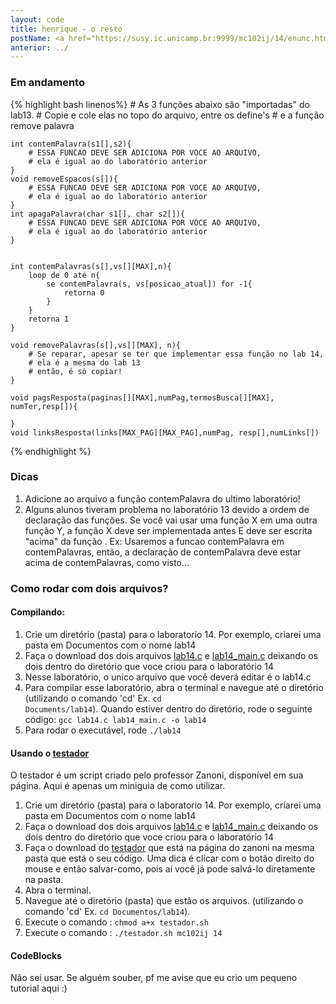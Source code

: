 ```yaml
---
layout: code
title: henrique - o resto
postName: <a href="https://susy.ic.unicamp.br:9999/mc102ij/14/enunc.html">Laboratório 14 - Pesquisas</a>
anterior: ../
---
```


### Em andamento

{% highlight bash linenos%}
    # As 3 funções abaixo são "importadas" do lab13.
    # Copie e cole elas no topo do arquivo, entre os define's
    # e a função remove palavra

    int contemPalavra(s1[],s2){
        # ESSA FUNCAO DEVE SER ADICIONA POR VOCE AO ARQUIVO,
        # ela é igual ao do laboratório anterior
    }
    void removeEspacos(s[]){
        # ESSA FUNCAO DEVE SER ADICIONA POR VOCE AO ARQUIVO,
        # ela é igual ao do laboratório anterior
    }
    int apagaPalavra(char s1[], char s2[]){
        # ESSA FUNCAO DEVE SER ADICIONA POR VOCE AO ARQUIVO,
        # ela é igual ao do laboratório anterior
    }


    int contemPalavras(s[],vs[][MAX],n){
        loop de 0 até n{
            se contemPalavra(s, vs[posicao_atual]) for -1{
                retorna 0
            }
        }
        retorna 1
    }

    void removePalavras(s[],vs[][MAX], n){
        # Se reparar, apesar se ter que implementar essa função no lab 14,
        # ela é a mesma do lab 13
        # então, é só copiar!
    }

    void pagsResposta(paginas[][MAX],numPag,termosBusca[][MAX], numTer,resp[]){

    }
    void linksResposta(links[MAX_PAG][MAX_PAG],numPag, resp[],numLinks[])

{% endhighlight %}

### Dicas
1. Adicione ao arquivo a função contemPalavra do ultimo laboratório!
2. Alguns alunos tiveram problema no laboratório 13 devido a ordem de declaração das funções. Se você vai usar uma função X em uma outra função Y, a função X deve ser implementada antes E deve ser escrita "acima" da função . Ex: Usaremos a funcao contemPalavra em contemPalavras, então, a declaração de contemPalavra deve estar acima de contemPalavras, como visto...

### Como rodar com dois arquivos?

#### Compilando:
1. Crie um diretório (pasta) para o laboratorio 14. Por exemplo, criarei uma pasta em Documentos com o nome lab14
2. Faça o download dos dois arquivos [lab14.c](https://susy.ic.unicamp.br:9999/mc102ij/14/aux/lab14.c) e [lab14_main.c](https://susy.ic.unicamp.br:9999/mc102ij/14/aux/lab14_main.c) deixando os dois dentro do diretório que voce criou para o laboratório 14
3. Nesse laboratório, o unico arquivo que você deverá editar é o lab14.c
4. Para compilar esse laboratório, abra o terminal e navegue até o diretório (utilizando o comando 'cd' Ex. <code>cd Documents/lab14</code>). Quando estiver dentro do diretório, rode o seguinte código:
<code>gcc lab14.c lab14_main.c -o lab14</code>
5. Para rodar o executável, rode <code>./lab14</code>

#### Usando o [testador](http://www.ic.unicamp.br/~zanoni/mc102/2016-1s/testador/)
O testador é um script criado pelo professor Zanoni, disponível em sua página. Aqui é apenas um miniguia de como utilizar.

 1. Crie um diretório (pasta) para o laboratorio 14. Por exemplo, criarei uma pasta em Documentos com o nome lab14
 2. Faça o download dos dois arquivos [lab14.c](https://susy.ic.unicamp.br:9999/mc102ij/14/aux/lab14.c) e [lab14_main.c](https://susy.ic.unicamp.br:9999/mc102ij/14/aux/lab14_main.c) deixando os dois dentro do diretório que voce criou para o laboratório 14
 3. Faça o download do [testador](http://www.ic.unicamp.br/~zanoni/mc102/2016-1s/testador/testador.sh) que está na página do zanoni na mesma pasta que está o seu código. Uma dica é clicar com o botão direito do mouse e então salvar-como, pois aí você já pode salvá-lo diretamente na pasta.
 4. Abra o terminal.
 5. Navegue até o diretório (pasta) que estão os arquivos. (utilizando o comando 'cd' Ex. `cd Documentos/lab14`).
 6. Execute o comando : `chmod a+x testador.sh`
 7. Execute o comando : `./testador.sh mc102ij 14`

#### CodeBlocks
 Não sei usar. Se alguém souber, pf me avise que eu crio um pequeno tutorial aqui :)
